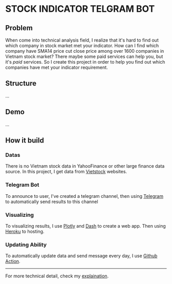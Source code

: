 # STOCK INDICATOR TELGRAM BOT
## Problem
When come into technical analysis field, I realize that it's hard to find out which company in stock market met your indicator. How can I find which company have SMA14 price cut close price among over 1600 companies in Vietnam stock market? There maybe some paid services can help you, but it's *paid* services. So I create this project in order to help you find out which companies have met your indicator requirement. 
## Structure
...
## Demo
...

## How it build
### Datas
There is no Vietnam stock data in YahooFinance or other large finance data source. In this project, I get data from [Vietstock](https://finance.vietstock.vn/) websites. 
### Telegram Bot
To announce to user, I've created a telegram channel, then using [Telegram](https://github.com/python-telegram-bot/python-telegram-bot) to automatically send results to this channel
### Visualizing
To visualizing results, I use [Plotly](https://github.com/plotly/plotly.py) and [Dash](https://github.com/plotly/dash) to create a web app. Then using [Heroku](https://dashboard.heroku.com/) to hosting. 
### Updating Ability
To automatically update data and send message every day, I use [Github Action](https://github.com/features/actions).

****
For more technical detail, check my [explaination](https://github.com/vuthanhdatt/web-indicator/blob/main/explain.md).
